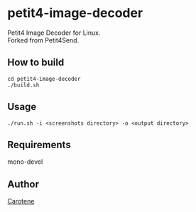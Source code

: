 # petit4-image-decoder
Petit4 Image Decoder for Linux.  
Forked from Petit4Send.  

## How to build
    cd petit4-image-decoder
    ./build.sh

## Usage
    ./run.sh -i <screenshots directory> -o <output directory>

## Requirements
mono-devel  

## Author
[Carotene](https://github.com/gitcrtn)

